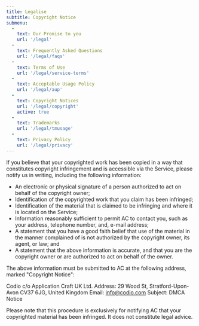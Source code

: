 ```yaml
---
title: Legalise
subtitle: Copyright Notice
submenu:
  -
    text: Our Promise to you
    url: '/legal'
  -
    text: Frequently Asked Questions
    url: '/legal/faqs'
  -
    text: Terms of Use
    url: '/legal/service-terms'
  -
    text: Acceptable Usage Policy
    url: '/legal/aup'
  -
    text: Copyright Notices
    url: '/legal/copyright'
    active: true
  -
    text: Trademarks
    url: '/legal/tmusage'
  -
    text: Privacy Policy
    url: '/legal/privacy'
---
```


If you believe that your copyrighted work has been copied in a way that constitutes copyright infringement and is accessible via the Service, please notify us in writing, including the following information:

 - An electronic or physical signature of a person authorized to act on behalf of the copyright owner;
 - Identification of the copyrighted work that you claim has been infringed;
 - Identification of the material that is claimed to be infringing and where it is located on the Service;
 - Information reasonably sufficient to permit AC to contact you, such as your address, telephone number, and, e-mail address;
 - A statement that you have a good faith belief that use of the material in the manner complained of is not authorized by the copyright owner, its agent, or law; and
 - A statement that the above information is accurate, and that you are the copyright owner or are authorized to act on behalf of the owner.

The above information must be submitted to AC at the following address, marked "Copyright Notice":

Codio
c/o Application Craft UK Ltd.
Address: 29 Wood St, Stratford-Upon-Avon CV37 6JG, United Kingdom
Email: info@codio.com
Subject: DMCA Notice

Please note that this procedure is exclusively for notifying AC that your copyrighted material has been infringed. It does not constitute legal advice.
